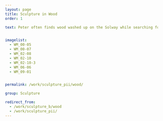 ```yaml
---
layout: page
title: Sculpture in Wood
order: 1

text: Peter often finds wood washed up on the Solway while searching for scenes to paint or sometimes has wood given to him by local farmers. He  sculpts using chainsaws, Arbortech and chisels, creating a variety of fluid, organic forms familiar from his paintings.


imagelist:
  - WM_00-05
  - WM_00-07
  - WM_02-08
  - WM_02-10
  - WM_02-10-3
  - WM_06-06
  - WM_09-01


permalink: /work/sculpture_pii/wood/

group: Sculpture

redirect_from:
  - /work/sculpture_b/wood
  - /work/sculpture_pii/
---
```


